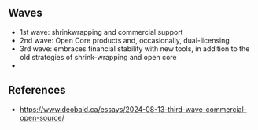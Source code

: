 

## Waves

- 1st wave: shrinkwrapping and commercial support
- 2nd wave: Open Core products and, occasionally, dual-licensing
- 3rd wave: embraces financial stability with new tools, in addition to the old strategies of shrink-wrapping and open core
- 

## References

- https://www.deobald.ca/essays/2024-08-13-third-wave-commercial-open-source/
